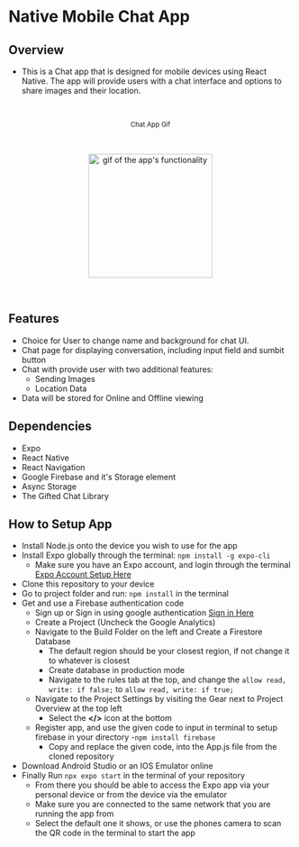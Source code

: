 # Native Mobile Chat App

## Overview

- This is a Chat app that is designed for mobile devices using React Native. The app will provide users with a chat interface and options to share images and their location.

<br>
<p align="center"><sub>Chat App Gif</sub></p>
<br>

<p align="center"><img width='220' src="https://github.com/yembonee/native-app-proj/blob/master/assets/showcase-project.gif" alt="gif of the app's functionality"></p>

<br>

## Features

- Choice for User to change name and background for chat UI.
- Chat page for displaying conversation, including input field and sumbit button
- Chat with provide user with two additional features:
  - Sending Images
  - Location Data
- Data will be stored for Online and Offline viewing

## Dependencies

- Expo
- React Native
- React Navigation
- Google Firebase and it's Storage element
- Async Storage
- The Gifted Chat Library

## How to Setup App

- Install Node.js onto the device you wish to use for the app
- Install Expo globally through the terminal: `npm install -g expo-cli`
  - Make sure you have an Expo account, and login through the terminal <a href="https://expo.dev/">Expo Account Setup Here</a>
- Clone this repository to your device
- Go to project folder and run: `npm install` in the terminal
- Get and use a Firebase authentication code
  - Sign up or Sign in using google authentication <a href="https://firebase.google.com/">Sign in Here</a>
  - Create a Project (Uncheck the Google Analytics)
  - Navigate to the Build Folder on the left and Create a Firestore Database
    - The default region should be your closest region, if not change it to whatever is closest
    - Create database in production mode
    - Navigate to the rules tab at the top, and change the `allow read, write: if false;` to `allow read, write: if true;`
  - Navigate to the Project Settings by visiting the Gear next to Project Overview at the top left
    - Select the **</>** icon at the bottom
  - Register app, and use the given code to input in terminal to setup firebase in your directory -`npm install firebase`
    - Copy and replace the given code, into the App.js file from the cloned repository
- Download Android Studio or an IOS Emulator online
- Finally Run `npx expo start` in the terminal of your repository
  - From there you should be able to access the Expo app via your personal device or from the device via the emulator
  - Make sure you are connected to the same network that you are running the app from
  - Select the default one it shows, or use the phones camera to scan the QR code in the terminal to start the app
